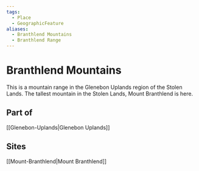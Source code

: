 ```yaml
---
tags:
  - Place
  - GeographicFeature
aliases:
  - Branthlend Mountains
  - Branthlend Range
---
```

# Branthlend Mountains
This is a mountain range in the Glenebon Uplands region of the Stolen Lands. The tallest mountain in the Stolen Lands, Mount Branthlend is here.

## Part of
[[Glenebon-Uplands|Glenebon Uplands]]
## Sites
[[Mount-Branthlend|Mount Branthlend]]